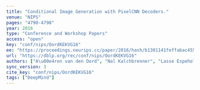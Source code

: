 ```yaml
---
title: "Conditional Image Generation with PixelCNN Decoders."
venue: "NIPS"
pages: "4790-4798"
year: 2016
type: "Conference and Workshop Papers"
access: "open"
key: "conf/nips/OordKEKVG16"
ee: "https://proceedings.neurips.cc/paper/2016/hash/b1301141feffabac455e1f90a7de2054-Abstract.html"
url: "https://dblp.org/rec/conf/nips/OordKEKVG16"
authors: ["A\u00e4ron van den Oord", "Nal Kalchbrenner", "Lasse Espeholt", "Koray Kavukcuoglu", "Oriol Vinyals", "Alex Graves"]
sync_version: 3
cite_key: "conf/nips/OordKEKVG16"
tags: ["DeepMind"]
---
```

